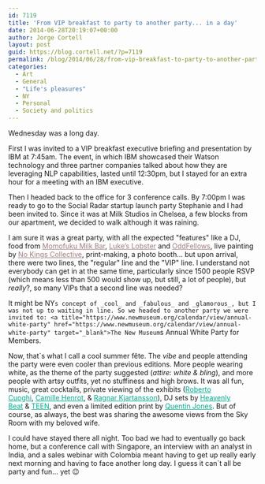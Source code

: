 ```yaml
---
id: 7119
title: 'From VIP breakfast to party to another party... in a day'
date: 2014-06-28T20:19:07+00:00
author: Jorge Cortell
layout: post
guid: https://blog.cortell.net/?p=7119
permalink: /blog/2014/06/28/from-vip-breakfast-to-party-to-another-party-in-a-day/
categories:
  - Art
  - General
  - "Life's pleasures"
  - NY
  - Personal
  - Society and politics
---
```

Wednesday was a long day.

First I was invited to a VIP breakfast executive briefing and presentation by IBM at 7:45am. The event, in which IBM showcased their Watson technology and three partner companies talked about how they are leveraging NLP capabilities, lasted until 12:30pm, but I stayed for an extra hour for a meeting with an IBM executive.
  

  


<div class="g-post" data-href="https://plus.google.com/117540328864057451888/posts/8NmZgJvGG3m">
</div>

Then I headed back to the office for 3 conference calls. By 7:00pm I was ready to go to the Social Radar startup launch party Stephanie and I had been invited to. Since it was at Milk Studios in Chelsea, a few blocks from our apartment, we decided to walk although it was raining.

I am sure it was a great party, with all the expected "features" like a DJ, food from <a style="color: #9f7e7f;" href="https://milkbarstore.com/" target="_blank">Momofuku Milk Bar</a>, <a style="color: #9f7e7f;" href="https://lukeslobster.com/" target="_blank">Luke’s Lobster</a> and <a style="color: #9f7e7f;" href="https://www.oddfellowsnyc.com/" target="_blank">OddFellows</a>, live painting by <a style="color: #9f7e7f;" href="https://www.nokingscollective.com/" target="_blank">No Kings Collective</a>, print-making, a photo booth... but upon arrival, there were two lines, the "regular" line and the "VIP" line. I understand not everybody can get in at the same time, particularly since 1500 people RSVP (which means less than 500 would show up, but still, a lot of people), but _really_?, so many VIPs that a second line was needed?

It might be NY`s concept of _cool_ and _fabulous_ and _glamorous_, but I was not up to waiting in line. So we headed to another party we were invited to: <a title="https://www.newmuseum.org/calendar/view/annual-white-party" href="https://www.newmuseum.org/calendar/view/annual-white-party" target="_blank">The New Museum`s Annual White Party for Members</a>.

Now, that`s what I call a cool summer fête. The _vibe_ and people attending the party were even cooler than previous editions. More people wearing white, as the theme of the party suggested (_attire: white & bling_), and more people with artsy outfits, yet no stuffiness and high brows. It was all fun, music, great cocktails, private viewing of the exhibits (<a style="font-weight: inherit; font-style: inherit; color: #00a88e;" href="https://www.newmuseum.org/exhibitions/view/roberto-cuoghi">Roberto Cuoghi</a>, <a style="font-weight: inherit; font-style: inherit; color: #00a88e;" href="https://www.newmuseum.org/exhibitions/view/camille-henrot">Camille Henrot</a>, & <a style="font-weight: inherit; font-style: inherit; color: #00a88e;" href="https://www.newmuseum.org/exhibitions/view/ragnar-kjartansson">Ragnar Kjartansson</a>), DJ sets by <a style="font-weight: inherit; font-style: inherit; color: #00a88e;" href="https://heavenlybeat.tumblr.com/">Heavenly Beat</a> & <a style="font-weight: inherit; font-style: inherit; color: #00a88e;" href="https://teen-nyc.tumblr.com/">TEEN</a>, and even a limited edition print by <a style="font-weight: inherit; font-style: inherit; color: #00a88e;" href="https://www.newmuseum.org/pages/view/limited-edition">Quentin Jones</a>. But of course, as always, the best was sharing the awesome views from the Sky Room with my beloved wife.

I could have stayed there all night. Too bad we had to eventually go back home, but a conference call with Singapore, an interview with an analyst in India, and a sales webinar with Colombia meant having to get up really early next morning and having to face another long day. I guess it can`t all be party and fun... yet 😉